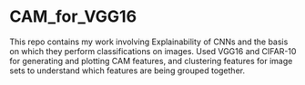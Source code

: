 # CAM_for_VGG16
This repo contains my work involving Explainability of CNNs and the basis on which they perform classifications on images. Used VGG16 and CIFAR-10 for generating and plotting CAM features, and clustering features for image sets to understand which features are being grouped together.

